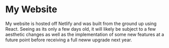 # My Website

My website is hosted off Netlify and was built from the ground up using React. Seeing as its only a few days old, it will likely be subject to a few aesthetic changes as well as the implementation of some new features at a future point before receiving a full neww upgrade next year.
